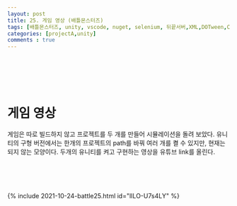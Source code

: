 ```yaml
---
layout: post
title: 25. 게임 영상 (배틀몬스터즈)
tags: [배틀몬스터즈, unity, vscode, nuget, selenium, 뒤끝서버,XML,DOTween,Corutine]
categories: [projectA,unity]
comments : true
---
```

<br>
<br>
<br>
<br>

# 게임 영상
게임은 따로 빌드하지 않고 프로젝트를 두 개를 만들어 시뮬레이션을 돌려 보았다. 유니티의 구형 버전에서는 한개의 프로젝트의 path를 바꿔 여러 개를 켤 수 있지만, 현재는 되지 않는 모양이다. 두개의 유니티를 켜고 구현하는 영상을 유튜브 link를 올린다. <br>
<br>
<br>
<br>
<br>

{% include 2021-10-24-battle25.html id="lILO-U7s4LY" %}
<br>
<br>
<br>
<br>